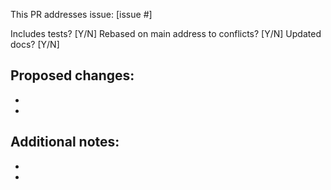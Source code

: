 This PR addresses issue: [issue #]

Includes tests? [Y/N]
Rebased on main address to conflicts? [Y/N]
Updated docs? [Y/N]

Proposed changes:
-
-
-

Additional notes:
-
-
-
